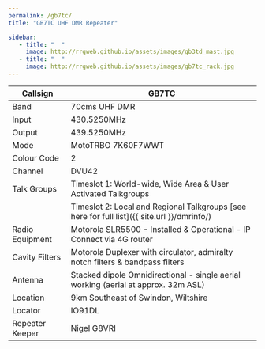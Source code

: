 ```yaml
---
permalink: /gb7tc/
title: "GB7TC UHF DMR Repeater"

sidebar:
   - title: "  "
     image: http://rrgweb.github.io/assets/images/gb3td_mast.jpg
   - title: "  "
     image: http://rrgweb.github.io/assets/images/gb7tc_rack.jpg
---
```


|Callsign|GB7TC|
|---|---|
|Band|70cms UHF DMR|
|Input| 430.5250MHz|
|Output| 439.5250MHz|
|Mode|	MotoTRBO 7K60F7WWT|
|Colour Code|2|
|Channel|DVU42|
|Talk Groups|	Timeslot 1: World-wide, Wide Area & User Activated Talkgroups
||Timeslot 2: Local and Regional Talkgroups [see here for full list]({{ site.url }}/dmrinfo/)|
|Radio Equipment|Motorola SLR5500 - Installed & Operational - IP Connect via 4G router|
|Cavity Filters|	Motorola Duplexer with circulator, admiralty notch filters & bandpass filters|
|Antenna|Stacked dipole Omnidirectional - single aerial working (aerial at approx. 32m ASL)|
|Location|	9km Southeast of Swindon, Wiltshire|
|Locator|IO91DL|
|Repeater Keeper|Nigel G8VRI|




